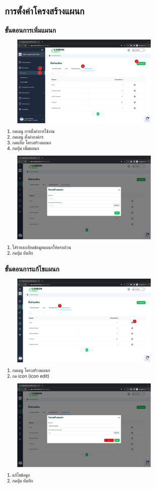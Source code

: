# การตั้งค่าโครงสร้างแผนก

## **ขั้นตอนการเพิ่มแผนก**

<figure><img src="../../../.gitbook/assets/image (161).png" alt=""><figcaption></figcaption></figure>

1. กดเมนู การตั้งค่าการใช้งาน
2. กดเมนู ตั้งค่าองค์กร
3. กดแท็บ โครงสร้างแผนก
4. กดปุ่ม เพิ่มแผนก



<figure><img src="../../../.gitbook/assets/image (162).png" alt=""><figcaption></figcaption></figure>

1. ใส่รายละเอียดข้อมูลแผนกให้ครบถ้วน
2. กดปุ่ม บันทึก



## **ขั้นตอนการแก้ไขแผนก**

<figure><img src="../../../.gitbook/assets/image (2) (1) (1).png" alt=""><figcaption></figcaption></figure>

1. กดเมนู โครงสร้างแผนก
2. กด icon (icon edit)



<figure><img src="../../../.gitbook/assets/image (1) (1) (1) (1).png" alt=""><figcaption></figcaption></figure>

1. แก้ไขข้อมูล
2. กดปุ่ม บันทึก
